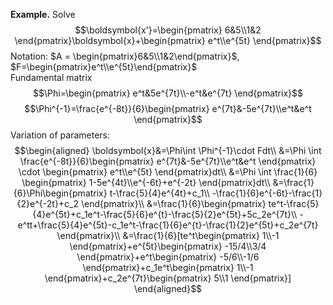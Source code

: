 
**Example.** Solve
$$\boldsymbol{x'}=\begin{pmatrix}
6&5\\1&2
\end{pmatrix}\boldsymbol{x}+\begin{pmatrix}
e^t\\e^{5t}
\end{pmatrix}$$
Notation: $A = \begin{pmatrix}6&5\\1&2\end{pmatrix}$, $F=\begin{pmatrix}e^t\\e^{5t}\end{pmatrix}$  
Fundamental matrix
$$\Phi=\begin{pmatrix}
e^t&5e^{7t}\\-e^t&e^{7t}
\end{pmatrix}$$
$$\Phi^{-1}=\frac{e^{-8t}}{6}\begin{pmatrix}
e^{7t}&-5e^{7t}\\e^t&e^t
\end{pmatrix}$$
Variation of parameters:
$$\begin{aligned}
\boldsymbol{x}&=\Phi\int \Phi^{-1}\cdot Fdt\\
&=\Phi \int \frac{e^{-8t}}{6}\begin{pmatrix}
e^{7t}&-5e^{7t}\\e^t&e^t
\end{pmatrix} \cdot \begin{pmatrix}
e^t\\e^{5t}
\end{pmatrix}dt\\
&=\Phi \int \frac{1}{6} \begin{pmatrix}
1-5e^{4t}\\e^{-6t}+e^{-2t}
\end{pmatrix}dt\\
&=\frac{1}{6}\Phi\begin{pmatrix}
t-\frac{5}{4}e^{4t}+c_1\\
-\frac{1}{6}e^{-6t}-\frac{1}{2}e^{-2t}+c_2
\end{pmatrix}\\
&=\frac{1}{6}\begin{pmatrix}
te^t-\frac{5}{4}e^{5t}+c_1e^t-\frac{5}{6}e^{t}-\frac{5}{2}e^{5t}+5c_2e^{7t}\\
-e^tt+\frac{5}{4}e^{5t}-c_1e^t-\frac{1}{6}e^{t}-\frac{1}{2}e^{5t}+c_2e^{7t}
\end{pmatrix}\\
&=\frac{1}{6}[te^t\begin{pmatrix}
1\\-1
\end{pmatrix}+e^{5t}\begin{pmatrix}
-15/4\\3/4
\end{pmatrix}+e^t\begin{pmatrix}
-5/6\\-1/6
\end{pmatrix}+c_1e^t\begin{pmatrix}
1\\-1
\end{pmatrix}+c_2e^{7t}\begin{pmatrix}
5\\1
\end{pmatrix}]
\end{aligned}$$
